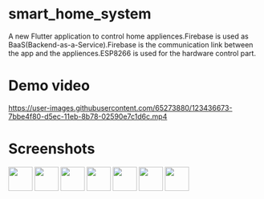 # smart_home_system

A new Flutter application to control home appliences.Firebase is used as BaaS(Backend-as-a-Service).Firebase is the communication link between the app and the appliences.ESP8266 is used for the hardware control part.
# Demo video

https://user-images.githubusercontent.com/65273880/123436673-7bbe4f80-d5ec-11eb-8b78-02590e7c1d6c.mp4
# Screenshots
<img src="![Screenshot_1614779329](https://user-images.githubusercontent.com/65273880/123437026-dc4d8c80-d5ec-11eb-8912-1bfac58bf877.png)" height="48" width="48">
<img src="![Screenshot_1614780376](https://user-images.githubusercontent.com/65273880/123437035-deafe680-d5ec-11eb-8475-3279e82b16aa.png)" height="48" width="48">
<img src="![Screenshot_1614779276](https://user-images.githubusercontent.com/65273880/123437051-e2436d80-d5ec-11eb-808b-b6c0f687e99f.png)" height="48" width="48">
<img src="![Screenshot_1614779283](https://user-images.githubusercontent.com/65273880/123437058-e66f8b00-d5ec-11eb-8442-ac3ce8194f7d.png)" height="48" width="48">
<img src="![Screenshot_1614779311](https://user-images.githubusercontent.com/65273880/123437077-ebccd580-d5ec-11eb-90e8-0cd6b2e26205.png)" height="48" width="48">
<img src="![Screenshot_1614779317](https://user-images.githubusercontent.com/65273880/123437083-ef605c80-d5ec-11eb-8cc4-45ff722ceaeb.png)" height="48" width="48">
<img src="![Screenshot_1614779322](https://user-images.githubusercontent.com/65273880/123437091-f0918980-d5ec-11eb-91ea-37860d88bde5.png)" height="48" width="48">









